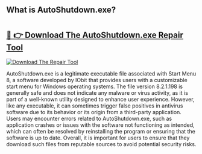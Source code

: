 ## What is AutoShutdown.exe? 

# <h2><a href="https://exedetect.com/download.php?AutoShutdown.exe">🔗 👉 Download The AutoShutdown.exe Repair Tool</a></h2>

[![Download The Repair Tool](https://exedetect.com/download-button.jpg)](https://exedetect.com/download.php?AutoShutdown.exe)

AutoShutdown.exe is a legitimate executable file associated with Start Menu 8, a software developed by IObit that provides users with a customizable start menu for Windows operating systems. The file version 8.2.1.198 is generally safe and does not indicate any malware or virus activity, as it is part of a well-known utility designed to enhance user experience. However, like any executable, it can sometimes trigger false positives in antivirus software due to its behavior or its origin from a third-party application. Users may encounter errors related to AutoShutdown.exe, such as application crashes or issues with the software not functioning as intended, which can often be resolved by reinstalling the program or ensuring that the software is up to date. Overall, it is important for users to ensure that they download such files from reputable sources to avoid potential security risks.